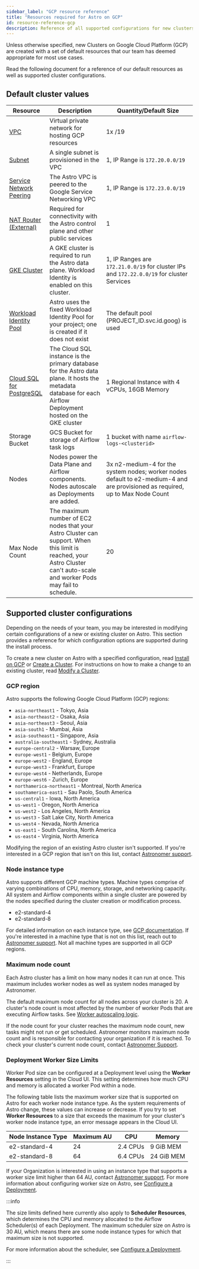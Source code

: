 ```yaml
---
sidebar_label: "GCP resource reference"
title: "Resources required for Astro on GCP"
id: resource-reference-gcp
description: Reference of all supported configurations for new clusters on Astro in Google Cloud Platform (GCP).
---
```


Unless otherwise specified, new Clusters on Google Cloud Platform (GCP) are created with a set of default resources that our team has deemed appropriate for most use cases.

Read the following document for a reference of our default resources as well as supported cluster configurations.

## Default cluster values

| Resource                | Description                                                                                          | Quantity/Default Size        |
| ----------------------- | ---------------------------------------------------------------------------------------------------- | ---------------------------- |
| [VPC](https://cloud.google.com/vpc/docs/vpc)                     | Virtual private network for hosting GCP resources                                                                | 1x /19                            |
| [Subnet](https://cloud.google.com/vpc/docs/subnets)                  | A single subnet is provisioned in the VPC                                                            | 1, IP Range is `172.20.0.0/19` |
| [Service Network Peering](https://cloud.google.com/vpc/docs/configure-private-services-access) | The Astro VPC is peered to the Google Service Networking VPC                                         | 1, IP Range is `172.23.0.0/19` |
| [NAT Router (External)](https://cloud.google.com/nat/docs/overview)   | Required for connectivity with the Astro control plane and other public services                     | 1                            |
| [GKE Cluster](https://cloud.google.com/kubernetes-engine/docs/concepts/kubernetes-engine-overview)             | A GKE cluster is required to run the Astro data plane. Workload Identity is enabled on this cluster. | 1, IP Ranges are `172.21.0.0/19` for cluster IPs and `172.22.0.0/19` for cluster Services |
| [Workload Identity Pool](https://cloud.google.com/iam/docs/manage-workload-identity-pools-providers) | Astro uses the fixed Workload Identity Pool for your project; one is created if it does not exist | The default pool (PROJECT_ID.svc.id.goog) is used |
| [Cloud SQL for PostgreSQL](https://cloud.google.com/sql/docs/postgres) | The Cloud SQL instance is the primary database for the Astro data plane. It hosts the metadata database for each Airflow Deployment hosted on the GKE cluster | 1 Regional Instance with 4 vCPUs, 16GB Memory |
| Storage Bucket | GCS Bucket for storage of Airflow task logs | 1 bucket with name `airflow-logs-<clusterid>` |
| Nodes | Nodes power the Data Plane and Airflow components. Nodes autoscale as Deployments are added. | 3x n2-medium-4 for the system nodes; worker nodes default to e2-medium-4 and are provisioned as required, up to Max Node Count |
| Max Node Count | The maximum number of EC2 nodes that your Astro Cluster can support. When this limit is reached, your Astro Cluster can't auto-scale and worker Pods may fail to schedule. | 20 |


## Supported cluster configurations

Depending on the needs of your team, you may be interested in modifying certain configurations of a new or existing cluster on Astro. This section provides a reference for which configuration options are supported during the install process.

To create a new cluster on Astro with a specified configuration, read [Install on GCP](install-gcp.md) or [Create a Cluster](create-cluster.md). For instructions on how to make a change to an existing cluster, read [Modify a Cluster](modify-cluster.md).

### GCP region

Astro supports the following Google Cloud Platform (GCP) regions:

- `asia-northeast1` - Tokyo, Asia
- `asia-northeast2` - Osaka, Asia
- `asia-northeast3` - Seoul, Asia
- `asia-south1` - Mumbai, Asia
- `asia-southeast1` - Singapore, Asia
- `australia-southeast1` - Sydney, Australia
- `europe-central2` - Warsaw, Europe
- `europe-west1` - Belgium, Europe
- `europe-west2` - England, Europe
- `europe-west3` - Frankfurt, Europe
- `europe-west4` - Netherlands, Europe
- `europe-west6` - Zurich, Europe
- `northamerica-northeast1` - Montreal, North America
- `southamerica-east1` - Sau Paolo, South America
- `us-central1` - Iowa, North America
- `us-west1` - Oregon, North America
- `us-west2` - Los Angeles, North America
- `us-west3` - Salt Lake City, North America
- `us-west4` - Nevada, North America
- `us-east1` - South Carolina, North America
- `us-east4` - Virginia, North America

Modifying the region of an existing Astro cluster isn't supported. If you're interested in a GCP region that isn't on this list, contact [Astronomer support](https://support.astronomer.io).

### Node instance type

Astro supports different GCP machine types. Machine types comprise of varying combinations of CPU, memory, storage, and networking capacity. All system and Airflow components within a single cluster are powered by the nodes specified during the cluster creation or modification process.

- e2-standard-4
- e2-standard-8

For detailed information on each instance type, see [GCP documentation](https://cloud.google.com/compute/docs/machine-types). If you're interested in a machine type that is not on this list, reach out to [Astronomer support](https://support.astronomer.io/). Not all machine types are supported in all GCP regions.

### Maximum node count

Each Astro cluster has a limit on how many nodes it can run at once. This maximum includes worker nodes as well as system nodes managed by Astronomer.

The default maximum node count for all nodes across your cluster is 20. A cluster's node count is most affected by the number of worker Pods that are executing Airflow tasks. See [Worker autoscaling logic](configure-deployment-resources.md#worker-autoscaling-logic).

If the node count for your cluster reaches the maximum node count, new tasks might not run or get scheduled. Astronomer monitors maximum node count and is responsible for contacting your organization if it is reached. To check your cluster's current node count, contact [Astronomer Support](https://support.astronomer.io).

### Deployment Worker Size Limits

Worker Pod size can be configured at a Deployment level using the **Worker Resources** setting in the Cloud UI. This setting determines how much CPU and memory is allocated a worker Pod within a node.

The following table lists the maximum worker size that is supported on Astro for each worker node instance type. As the system requirements of Astro change, these values can increase or decrease. If you try to set **Worker Resources** to a size that exceeds the maximum for your cluster's worker node instance type, an error message appears in the Cloud UI.

| Node Instance Type | Maximum AU | CPU       | Memory       |
|--------------------|------------|-----------|--------------|
| e2-standard-4      | 24         | 2.4 CPUs  | 9    GiB MEM |
| e2-standard-8      | 64         | 6.4 CPUs  | 24   GiB MEM |

If your Organization is interested in using an instance type that supports a worker size limit higher than 64 AU, contact [Astronomer support](https://support.astronomer.io). For more information about configuring worker size on Astro, see [Configure a Deployment](configure-deployment-resources.md#worker-resources).

:::info

The size limits defined here currently also apply to **Scheduler Resources**, which determines the CPU and memory allocated to the Airflow Scheduler(s) of each Deployment. The maximum scheduler size on Astro is 30 AU, which means there are some node instance types for which that maximum size is not supported.

For more information about the scheduler, see [Configure a Deployment](configure-deployment-resources.md#scheduler-resources).

:::
